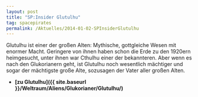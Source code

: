 ```yaml
---
layout: post
title: "SP:Insider Glutulhu"
tag: spacepirates
permalink: /Aktuelles/2014-01-02-SPInsiderGlutulhu
---
```


Glutulhu ist einer der großen Alten: Mythische, gottgleiche Wesen mit enormer Macht. Geringere von ihnen haben schon die Erde zu den 1920ern heimgesucht, unter ihnen war Cthulhu einer der bekannteren. Aber wenn es nach den Glukorianern geht, ist Glutulhu noch wesentlich mächtiger und sogar der mächtigste große Alte, sozusagen der Vater aller großen Alten.

- **[zu Glutulhu]({{ site.baseurl }}/Weltraum/Aliens/Glukorianer/Glutulhu/)**


